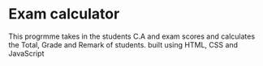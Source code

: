 # Exam calculator
This progrmme takes in the students C.A and exam scores and calculates the Total, Grade and Remark of students. built using HTML, CSS and JavaScript 
